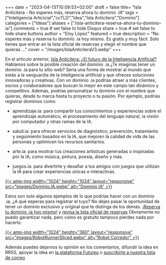 +++
date = "2023-04-13T10:09:53+02:00"
draft = false
title= "Isla Anticitera - No esperes más, reserva ahora tu dominio .IA"
tags = ["Inteligencia Articicial","ccTLD","Idea","Isla Anticitera","Dominio"]
categories = ["Ideas"]
aliases = ["/isla-anticitera-reserva-ahora-tu-dominio-ia"]
comments = true	# set false to hide Disqus
share = true	# set false to hide share buttons
author = "Eloy López"
featured = true
description = "No esperes más y reserva tu dominio .ia hoy mismo. Es gratis y muy fácil. Solo tienes que entrar en la lista oficial de reservas y elegir el nombre que quieras ..."
cover = "/images/IslaAnticiteraV3.webp"
+++

En el artículo anterior, [Isla Anticitera: ¿El futuro de la Inteligencia Artificial?](https://deft.work/blog/2023/04/03/isla-anticitera-el-futuro-de-la-inteligencia-artificial/) Hablamos sobre la posible creación del dominio .ia ¿Te imaginas tener un dominio .ia para tu sitio web? Sería una forma de mostrar al mundo que estás a la vanguardia de la inteligencia artificial y que ofreces soluciones innovadoras y creativas. Con un dominio .ia podrías atraer a más clientes, socios y colaboradores que buscan lo mejor en este campo tan dinámico y competitivo. Además, podrías personalizar tu dominio con el nombre que quieras, desde tu marca hasta tu proyecto o tu pasión. Por ejemplo, podrías registrar dominios como:

- aprendizaje.ia: para compartir tus conocimientos y experiencias sobre el aprendizaje automático, el procesamiento del lenguaje natural, la visión por computador y otras ramas de la IA.

- salud.ia: para ofrecer servicios de diagnóstico, prevención, tratamiento y seguimiento basados en la IA, que mejoren la calidad de vida de las personas y optimicen los recursos sanitarios.

- arte.ia: para mostrar tus creaciones artísticas generadas o inspiradas por la IA, como música, pintura, poesía, diseño y más.

- juegos.ia: para divertirte y desafiar a tus amigos con juegos que utilizan la IA para crear experiencias únicas e interactivas.

[{{< amp-img width="1024" height="1024" layout="responsive" src="images/Dominio.IA.webp" alt="Dominio IA" >}}](https://docs.google.com/spreadsheets/d/1y-aLEKfQySJeDgZd4QeHa57G9P9Pp4mqWhLJSqxcB0o/edit?usp=sharing)

Estos son solo algunos ejemplos de lo que podrías hacer con un dominio .ia. ¿A qué esperas para registrar el tuyo? No dejes pasar la oportunidad de tener un dominio exclusivo y original que te distinga de los demás. [¡Reserva tu dominio .ia hoy mismo!](https://docs.google.com/forms/d/e/1FAIpQLScj1paIvOUbqugD76fKncZ65ZOqL-f5bILycZComuxKhJeRPg/viewform?usp=sf_link) y [revisa la lista oficial de reservas](https://docs.google.com/spreadsheets/d/1y-aLEKfQySJeDgZd4QeHa57G9P9Pp4mqWhLJSqxcB0o/edit?usp=sharing) Obviamente no puedo garantizar nada, pero como es gratuito tampoco pierdes nada por hacerlo.

[{{< amp-img width="1024" height="360" layout="responsive" src="images/RobotRunnerSliced.webp" alt="Robot Corredor" >}}](https://docs.google.com/spreadsheets/d/1y-aLEKfQySJeDgZd4QeHa57G9P9Pp4mqWhLJSqxcB0o/edit?usp=sharing)

Además puedes dejarnos tu opinión en los comentarios, difundir la idea en RRSS, apoyar la idea en [la plataforma Futureu](https://futureu.europa.eu/processes/Digital/f/15/proposals/27592?locale=es) o [suscribirte a nuestra lista de correo](https://docs.google.com/forms/d/e/1FAIpQLSeptFS3-XMVTeBFQzDEl1O55hkXhtOgYmMSEfpLLJk11UZEOA/viewform?usp=sf_link)